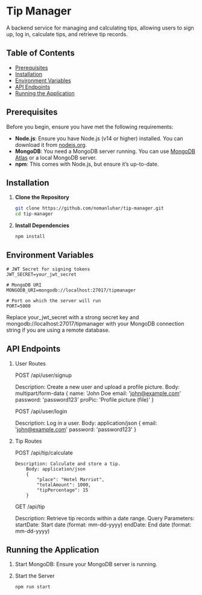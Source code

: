 # Tip Manager

A backend service for managing and calculating tips, allowing users to sign up, log in, calculate tips, and retrieve tip records.

## Table of Contents

- [Prerequisites](#prerequisites)
- [Installation](#installation)
- [Environment Variables](#environment-variables)
- [API Endpoints](#api-endpoints)
- [Running the Application](#running-the-application)

## Prerequisites

Before you begin, ensure you have met the following requirements:

- **Node.js**: Ensure you have Node.js (v14 or higher) installed. You can download it from [nodejs.org](https://nodejs.org/).
- **MongoDB**: You need a MongoDB server running. You can use [MongoDB Atlas](https://www.mongodb.com/cloud/atlas) or a local MongoDB server.
- **npm**: This comes with Node.js, but ensure it’s up-to-date.

## Installation

1. **Clone the Repository**

   ```bash
   git clone https://github.com/nomanluhar/tip-manager.git
   cd tip-manager

   ```

2. **Install Dependencies**

   ```bash
   npm install
   ```

## Environment Variables

    # JWT Secret for signing tokens
    JWT_SECRET=your_jwt_secret

    # MongoDB URI
    MONGODB_URI=mongodb://localhost:27017/tipmanager

    # Port on which the server will run
    PORT=5000

Replace your_jwt_secret with a strong secret key and mongodb://localhost:27017/tipmanager with your MongoDB connection string if you are using a remote database.

## API Endpoints

1.  User Routes

    POST /api/user/signup

    Description: Create a new user and upload a profile picture.
    Body: multipart/form-data
            {
                name: 'John Doe 
                email: 'john@example.com'
                password: 'password123'
                proPic: 'Profile picture (file)'
            }

    POST /api/user/login

    Description: Log in a user.
    Body: application/json
        {
            email: 'john@example.com'
            password: 'password123'
        }

2.  Tip Routes

    POST /api/tip/calculate

        Description: Calculate and store a tip.
            Body: application/json
            {
                "place": "Hotel Marriot",
                "totalAmount": 1000,
                "tipPercentage": 15
            }

    GET /api/tip

    Description: Retrieve tip records within a date range.
    Query Parameters:
        startDate: Start date (format: mm-dd-yyyy)
        endDate: End date (format: mm-dd-yyyy)

## Running the Application

1. Start MongoDB: Ensure your MongoDB server is running.

2. Start the Server

    ```bash
    npm run start